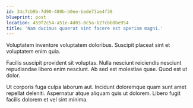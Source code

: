 ```yaml
---
id: 34c7cb9b-7d90-480b-b0ee-bede73ae4f38
blueprint: post
location: 459f2c54-a51e-4d03-8c5a-b27cbb0be954
title: 'Nam ducimus quaerat sint facere est aperiam magni.'
---
```

Voluptatem inventore voluptatem doloribus. Suscipit placeat sint et voluptatem enim quia.

Facilis suscipit provident sit voluptas. Nulla nesciunt reiciendis nesciunt repudiandae libero enim nesciunt. Ab sed est molestiae quae. Quod est ut dolor.

Ut corporis fuga culpa laborum aut. Incidunt doloremque quam sunt amet repellat deleniti. Aspernatur atque aliquam quis ut dolorem. Libero fugit facilis dolorem et vel sint minima.